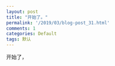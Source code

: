 ```yaml
---
layout: post
title: "开始了。"
permalink: '/2019/03/blog-post_31.html'
comments: 1
categories: Default
tags: 默认
---
```

开始了，
